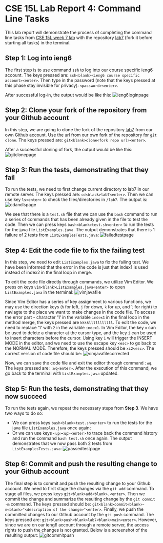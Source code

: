 # CSE 15L Lab Report 4: Command Line Tasks
This lab report will demonstrate the process of completing the command line tasks from [CSE 15L week 7 lab](https://ucsd-cse15l-s23.github.io/week/week7/#lab-tasks---doing-it-all-from-the-command-line) with the repository [lab7](https://github.com/ucsd-cse15l-s23/lab7) (fork it before starting all tasks) in the terminal.

## Step 1: Log into ieng6
The first step is to use command `ssh` to log into our course specific ieng6 account. The keys pressed are:
`ssh<blank><ieng6 course specific account><enter>`. Then type in the password (note that the keys pressed at this phase stay invisible for privacy): `<password><enter>`.

After successful log-in, the output would be like this:
![ieng6loginpage](lab4_ieng6loginpage.png)

## Step 2: Clone your fork of the repository from your Github account
In this step, we are going to clone the fork of the repository [lab7](https://github.com/ucsd-cse15l-s23/lab7) from our own Github account. Use the url from our own fork of the repository for `git clone`. The keys pressed are: `git<blank>clone<fork repo url><enter>`. 

After a successful cloning of fork, the output would be like this:
![gitclonepage](lab4_gitclonepage.png)

## Step 3: Run the tests, demonstrating that they fail
To run the tests, we need to first change current directory to lab7 in our remote server. The keys pressed are: `cd<black>lab7<enter>`. Then we can use key `ls<enter>` to check the files/directories in `/lab7`. The output is:
![cdandlspage](lab4_cdandlspage.png)

We see that there is a `test.sh` file that we can use the `bash` command to run a series of commands that has been already given in the file to test the code. Then we can press keys `bash<blank>test.sh<enter>` to run the tests for the java file `ListExamples.java`. The output demonstrates that there is 1 failure of 2 tests from `ListExamplesTests.java`:
![failedtestpage](lab4_failedtestpage.png)

## Step 4: Edit the code file to fix the failing test
In this step, we need to edit `ListExamples.java` to fix the failing test. We have been informed that the error in the code is just that index1 is used instead of index2 in the final loop in merge.

To edit the code file directly through commands, we utilize Vim Editor. We press on keys `vim<blank>ListExamples.java<enter>` to open `ListExamples.java` in the terminal:
![vimjavafile](lab4_vimjavafile.png)

Since Vim Editor has a series of key assignment to various functions, we may use the direction keys (`h` for left, `j` for down, `k` for up, and `l` for right) to naviagte to the place we want to make changes in the code file. To access the error part - character '1' in the variable `index1` in the final loop in the method merge, the keys pressed are `kkkklllllllllll`. To edit the code, we need to replace '1' with `2` in the variable `index1`. In Vim Editor, the key `x` can be used to delete a character at the cursor type, and the key `i` can be used to insert characters before the cursor. Using key `i` will trigger the INSERT MODE in the editor, and we need to use the escape key `<esc>` to go back to the NORMAL MODE. Therefore, the keys pressed should be `xi2<esc>`. The correct version of code file should be:
![vimjavafilecorrected](lab4_vimjavafilecorrected.png)

Now, we can save the code file and exit the editor through command `:wq`. The keys pressed are: `:wq<enter>`. After the execution of this command, we go back to the terminal with `ListExamples.java` updated.

## Step 5: Run the tests, demonstrating that they now succeed
To run the tests again, we repeat the necessary steps from **Step 3**. We have two ways to do so:
- We can press keys `bash<blank>test.sh<enter>` to run the tests for the java file `ListExamples.java` once again;
- Or we can use keys `<up><up><enter>` to trace back the command history and run the command `bash test.sh` once again.
The output demonstrates that we now pass both 2 tests from `ListExamplesTests.java`:
![passedtestpage](lab4_passedtestpage.png)

## Step 6: Commit and push the resulting change to your Github account
The final step is to commit and push the resulting change to your Github account. We need to first stage the changes via the `git add` command. To stage all files, we press keys `git<blank>add<blank>.<enter>`. Then we commit the change and summarize the resulting change by the `git commit -m` command. The keys pressed should be: `git<blank>commit<blank>-m<blank>"<description of the change>"<enter>`. Finally, we push the committed changes to our Github account by the `git push` command. The keys pressed are: `git<blank>push<blank>lab7<blank>main<enter>`. However, since we are on our ieng6 account through a remote server, the access rights to push the changes is not granted. Below is a screenshot of the resulting output:
![gitcommitpush](lab4_gitcommitpush.png)
